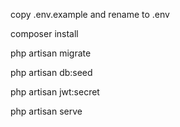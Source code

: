 copy .env.example and rename to .env

composer install

php artisan migrate

php artisan db:seed

php artisan jwt:secret

php artisan serve